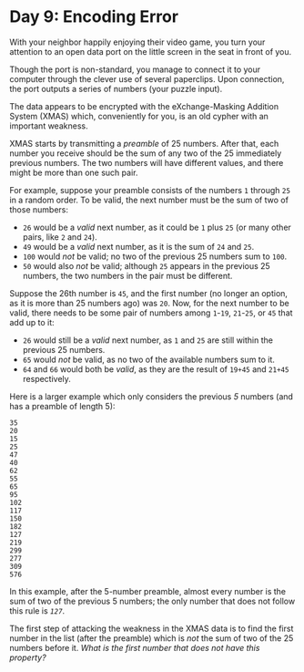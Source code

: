 # Day 9: Encoding Error

With your neighbor happily enjoying their video game, you turn your attention to
an open data port on the little screen in the seat in front of you.

Though the port is non-standard, you manage to connect it to your computer
through the clever use of several paperclips. Upon connection, the port outputs
a series of numbers (your puzzle input).

The data appears to be encrypted with the eXchange-Masking Addition System
(XMAS) which, conveniently for you, is an old cypher with an important weakness.

XMAS starts by transmitting a *preamble* of 25 numbers. After that, each number
you receive should be the sum of any two of the 25 immediately previous numbers.
The two numbers will have different values, and there might be more than one
such pair.

For example, suppose your preamble consists of the numbers `1` through `25` in a
random order. To be valid, the next number must be the sum of two of those
numbers:

  * `26` would be a *valid* next number, as it could be `1` plus `25` (or many
    other pairs, like `2` and `24`).
  * `49` would be a *valid* next number, as it is the sum of `24` and `25`.
  * `100` would *not* be valid; no two of the previous 25 numbers sum to `100`.
  * `50` would also *not* be valid; although `25` appears in the previous 25
    numbers, the two numbers in the pair must be different.

Suppose the 26th number is `45`, and the first number (no longer an option, as
it is more than 25 numbers ago) was `20`. Now, for the next number to be valid,
there needs to be some pair of numbers among `1`-`19`, `21`-`25`, or `45` that
add up to it:

  * `26` would still be a *valid* next number, as `1` and `25` are still within
    the previous 25 numbers.
  * `65` would *not* be valid, as no two of the available numbers sum to it.
  * `64` and `66` would both be *valid*, as they are the result of `19+45` and
    `21+45` respectively.

Here is a larger example which only considers the previous *5* numbers (and has
a preamble of length 5):

```
35
20
15
25
47
40
62
55
65
95
102
117
150
182
127
219
299
277
309
576
```

In this example, after the 5-number preamble, almost every number is the sum of
two of the previous 5 numbers; the only number that does not follow this rule is
*`127`*.

The first step of attacking the weakness in the XMAS data is to find the first
number in the list (after the preamble) which is *not* the sum of two of the 25
numbers before it. *What is the first number that does not have this property?*
